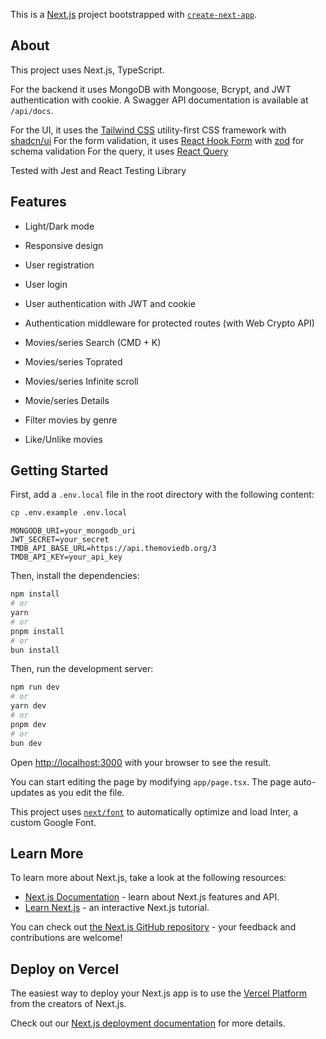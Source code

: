 This is a [Next.js](https://nextjs.org/) project bootstrapped with [`create-next-app`](https://github.com/vercel/next.js/tree/canary/packages/create-next-app).

## About
This project uses Next.js, TypeScript.

For the backend it uses MongoDB with Mongoose, Bcrypt, and JWT authentication with cookie.
A Swagger API documentation is available at `/api/docs`.

For the UI, it uses the [Tailwind CSS](https://tailwindcss.com/) utility-first CSS framework with [shadcn/ui](https://ui.shadcn.com)
For the form validation, it uses [React Hook Form](https://react-hook-form.com/) with [zod](https://zod.dev) for schema validation
For the query, it uses [React Query](https://react-query.tanstack.com/)

Tested with Jest and React Testing Library

## Features
- Light/Dark mode
- Responsive design


- User registration
- User login
- User authentication with JWT and cookie
- Authentication middleware for protected routes (with Web Crypto API)


- Movies/series Search (CMD + K)
- Movies/series Toprated
- Movies/series Infinite scroll
- Movie/series Details

- Filter movies by genre
- Like/Unlike movies

## Getting Started

First, add a `.env.local` file in the root directory with the following content:

```bash
cp .env.example .env.local
```

```dotenv
MONGODB_URI=your_mongodb_uri
JWT_SECRET=your_secret
TMDB_API_BASE_URL=https://api.themoviedb.org/3
TMDB_API_KEY=your_api_key
```

Then, install the dependencies:
```bash
npm install
# or
yarn
# or
pnpm install
# or
bun install
```


Then, run the development server:

```bash
npm run dev
# or
yarn dev
# or
pnpm dev
# or
bun dev
```

Open [http://localhost:3000](http://localhost:3000) with your browser to see the result.

You can start editing the page by modifying `app/page.tsx`. The page auto-updates as you edit the file.

This project uses [`next/font`](https://nextjs.org/docs/basic-features/font-optimization) to automatically optimize and load Inter, a custom Google Font.

## Learn More

To learn more about Next.js, take a look at the following resources:

- [Next.js Documentation](https://nextjs.org/docs) - learn about Next.js features and API.
- [Learn Next.js](https://nextjs.org/learn) - an interactive Next.js tutorial.

You can check out [the Next.js GitHub repository](https://github.com/vercel/next.js/) - your feedback and contributions are welcome!

## Deploy on Vercel

The easiest way to deploy your Next.js app is to use the [Vercel Platform](https://vercel.com/new?utm_medium=default-template&filter=next.js&utm_source=create-next-app&utm_campaign=create-next-app-readme) from the creators of Next.js.

Check out our [Next.js deployment documentation](https://nextjs.org/docs/deployment) for more details.
